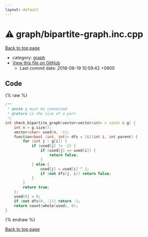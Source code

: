 ```yaml
---
layout: default
---
```


<!-- mathjax config similar to math.stackexchange -->
<script type="text/javascript" async
  src="https://cdnjs.cloudflare.com/ajax/libs/mathjax/2.7.5/MathJax.js?config=TeX-MML-AM_CHTML">
</script>
<script type="text/x-mathjax-config">
  MathJax.Hub.Config({
    TeX: { equationNumbers: { autoNumber: "AMS" }},
    tex2jax: {
      inlineMath: [ ['$','$'] ],
      processEscapes: true
    },
    "HTML-CSS": { matchFontHeight: false },
    displayAlign: "left",
    displayIndent: "2em"
  });
</script>

<script type="text/javascript" src="https://cdnjs.cloudflare.com/ajax/libs/jquery/3.4.1/jquery.min.js"></script>
<script src="https://cdn.jsdelivr.net/npm/jquery-balloon-js@1.1.2/jquery.balloon.min.js" integrity="sha256-ZEYs9VrgAeNuPvs15E39OsyOJaIkXEEt10fzxJ20+2I=" crossorigin="anonymous"></script>
<script type="text/javascript" src="../../assets/js/copy-button.js"></script>
<link rel="stylesheet" href="../../assets/css/copy-button.css" />


# :warning: graph/bipartite-graph.inc.cpp
<a href="../../index.html">Back to top page</a>

* category: <a href="../../index.html#f8b0b924ebd7046dbfa85a856e4682c8">graph</a>
* <a href="{{ site.github.repository_url }}/blob/master/graph/bipartite-graph.inc.cpp">View this file on GitHub</a>
    - Last commit date: 2018-08-19 10:59:42 +0900




## Code
{% raw %}
```cpp
/**
 * @note g must be connected
 * @return is the size of a part
 */
int check_bipartite_graph(vector<vector<int> > const & g) {
    int n = g.size();
    vector<char> used(n, -1);
    function<bool (int, int)> dfs = [&](int i, int parent) {
        for (int j : g[i]) {
            if (used[j] != -1) {
                if (used[j] == used[i]) {
                    return false;
                }
            } else {
                used[j] = used[i] ^ 1;
                if (not dfs(j, i)) return false;
            }
        }
        return true;
    };
    used[0] = 0;
    if (not dfs(0, -1)) return -1;
    return count(whole(used), 0);
}

```
{% endraw %}

<a href="../../index.html">Back to top page</a>

